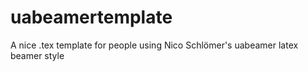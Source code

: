uabeamertemplate
================

A nice .tex template for people using Nico Schlömer's uabeamer latex beamer style